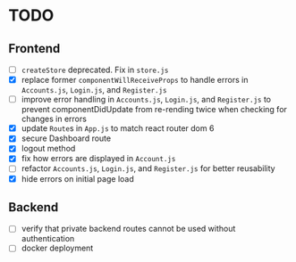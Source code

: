 # TODO

## Frontend

- [ ] `createStore` deprecated. Fix in `store.js`
- [x] replace former `componentWillReceiveProps` to handle errors in `Accounts.js`, `Login.js`, and `Register.js`
- [ ] improve error handling in `Accounts.js`, `Login.js`, and `Register.js` to prevent componentDidUpdate from re-rending twice when checking for changes in errors
- [x] update `Route`s in `App.js` to match react router dom 6
- [x] secure Dashboard route
- [x] logout method
- [x] fix how errors are displayed in `Account.js`
- [ ] refactor `Accounts.js`, `Login.js`, and `Register.js` for better reusability
- [x] hide errors on initial page load

## Backend

- [ ] verify that private backend routes cannot be used without authentication
- [ ] docker deployment
